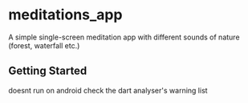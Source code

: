 # meditations_app

A simple single-screen meditation app with different sounds of nature (forest, waterfall etc.) 

## Getting Started

doesnt run on android
check the dart analyser's warning list 
